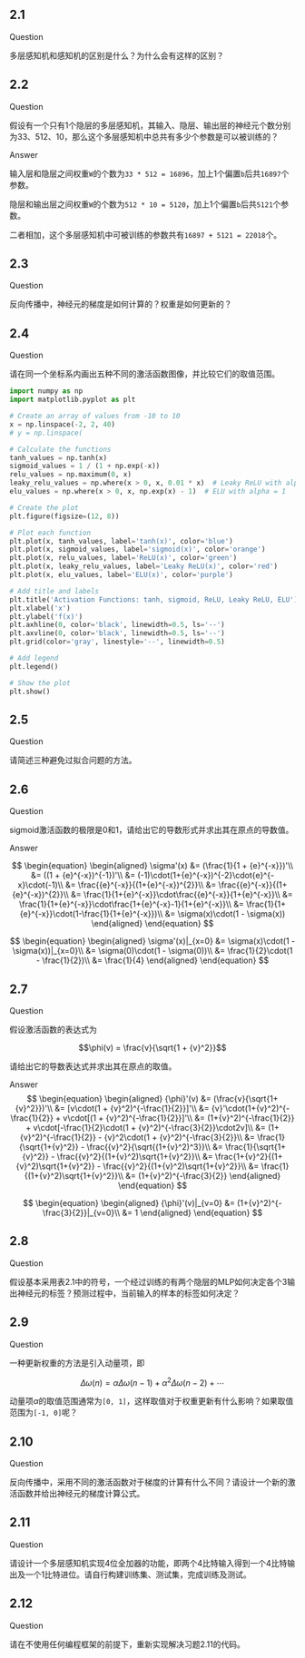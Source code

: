 ## 2.1 

Question

多层感知机和感知机的区别是什么？为什么会有这样的区别？

## 2.2 

Question

假设有一个只有1个隐层的多层感知机，其输入、隐层、输出层的神经元个数分别为33、512、10，那么这个多层感知机中总共有多少个参数是可以被训练的？

Answer

输入层和隐层之间权重`W`的个数为`33 * 512 = 16896`，加上1个偏置`b`后共`16897`个参数。

隐层和输出层之间权重`W`的个数为`512 * 10 = 5120`，加上1个偏置`b`后共`5121`个参数。

二者相加，这个多层感知机中可被训练的参数共有`16897 + 5121 = 22018`个。

## 2.3

Question

反向传播中，神经元的梯度是如何计算的？权重是如何更新的？

## 2.4

Question

请在同一个坐标系内画出五种不同的激活函数图像，并比较它们的取值范围。

```python
import numpy as np
import matplotlib.pyplot as plt

# Create an array of values from -10 to 10
x = np.linspace(-2, 2, 40)
# y = np.linspace(

# Calculate the functions
tanh_values = np.tanh(x)
sigmoid_values = 1 / (1 + np.exp(-x))
relu_values = np.maximum(0, x)
leaky_relu_values = np.where(x > 0, x, 0.01 * x)  # Leaky ReLU with alpha = 0.01
elu_values = np.where(x > 0, x, np.exp(x) - 1)  # ELU with alpha = 1

# Create the plot
plt.figure(figsize=(12, 8))

# Plot each function
plt.plot(x, tanh_values, label='tanh(x)', color='blue')
plt.plot(x, sigmoid_values, label='sigmoid(x)', color='orange')
plt.plot(x, relu_values, label='ReLU(x)', color='green')
plt.plot(x, leaky_relu_values, label='Leaky ReLU(x)', color='red')
plt.plot(x, elu_values, label='ELU(x)', color='purple')

# Add title and labels
plt.title('Activation Functions: tanh, sigmoid, ReLU, Leaky ReLU, ELU')
plt.xlabel('x')
plt.ylabel('f(x)')
plt.axhline(0, color='black', linewidth=0.5, ls='--')
plt.axvline(0, color='black', linewidth=0.5, ls='--')
plt.grid(color='gray', linestyle='--', linewidth=0.5)

# Add legend
plt.legend()

# Show the plot
plt.show()
```

## 2.5

Question

请简述三种避免过拟合问题的方法。

## 2.6

Question

sigmoid激活函数的极限是0和1，请给出它的导数形式并求出其在原点的导数值。

Answer

$$
\begin{equation}
\begin{aligned}
\sigma'(x) &= (\frac{1}{1 + {e}^{-x}})'\\
&= ((1 + {e}^{-x})^{-1})'\\
&= (-1)\cdot(1+{e}^{-x})^{-2}\cdot{e}^{-x}\cdot(-1)\\
&= \frac{{e}^{-x}}{(1+{e}^{-x})^{2}}\\
&= \frac{{e}^{-x}}{(1+{e}^{-x})^{2}}\\
&= \frac{1}{1+{e}^{-x}}\cdot\frac{{e}^{-x}}{1+{e}^{-x}}\\
&= \frac{1}{1+{e}^{-x}}\cdot\frac{1+{e}^{-x}-1}{1+{e}^{-x}}\\
&= \frac{1}{1+{e}^{-x}}\cdot(1-\frac{1}{1+{e}^{-x}})\\
&= \sigma(x)\cdot(1 - \sigma(x))
\end{aligned}
\end{equation}
$$

$$
\begin{equation}
\begin{aligned}
\sigma'(x)|_{x=0} &= \sigma(x)\cdot(1 - \sigma(x))|_{x=0}\\
&= \sigma(0)\cdot(1 - \sigma(0))\\
&= \frac{1}{2}\cdot(1 - \frac{1}{2})\\
&= \frac{1}{4}
\end{aligned}
\end{equation}
$$


## 2.7

Question

假设激活函数的表达式为

$$\phi(v) = \frac{v}{\sqrt{1 + {v}^2}}$$

请给出它的导数表达式并求出其在原点的取值。

Answer
$$
\begin{equation}
\begin{aligned}
{\phi}'(v) &= (\frac{v}{\sqrt{1+{v}^2}})'\\
&= [v\cdot(1 + {v}^2)^{-\frac{1}{2}}]'\\
&= {v}'\cdot(1+{v}^2)^{-\frac{1}{2}} + v\cdot[(1 + {v}^2)^{-\frac{1}{2}}]'\\
&= (1+{v}^2)^{-\frac{1}{2}} + v\cdot[-\frac{1}{2}\cdot(1 + {v}^2)^{-\frac{3}{2}}\cdot2v]\\
&= (1+{v}^2)^{-\frac{1}{2}} - {v}^2\cdot(1 + {v}^2)^{-\frac{3}{2}}\\
&= \frac{1}{\sqrt{1+{v}^2}} - \frac{{v}^2}{\sqrt{(1+{v}^2)^3}}\\
&= \frac{1}{\sqrt{1+{v}^2}} - \frac{{v}^2}{(1+{v}^2)\sqrt{1+{v}^2}}\\
&= \frac{1+{v}^2}{(1+{v}^2)\sqrt{1+{v}^2}} - \frac{{v}^2}{(1+{v}^2)\sqrt{1+{v}^2}}\\
&= \frac{1}{(1+{v}^2)\sqrt{1+{v}^2}}\\
&= (1+{v}^2)^{-\frac{3}{2}}
\end{aligned}
\end{equation}
$$

$$
\begin{equation}
\begin{aligned}
{\phi}'(v)|_{v=0} &= (1+{v}^2)^{-\frac{3}{2}}|_{v=0}\\
&= 1
\end{aligned}
\end{equation}
$$

## 2.8

Question

假设基本采用表2.1中的符号，一个经过训练的有两个隐层的MLP如何决定各个3输出神经元的标签？预测过程中，当前输入的样本的标签如何决定？

## 2.9

Question

一种更新权重的方法是引入动量项，即

$$\Delta \omega(n) = \alpha \Delta \omega(n - 1) + \alpha^2 \Delta \omega(n - 2) + \cdots$$

动量项$\alpha$的取值范围通常为`[0, 1]`，这样取值对于权重更新有什么影响？如果取值范围为`[-1, 0]`呢？

## 2.10

Question

反向传播中，采用不同的激活函数对于梯度的计算有什么不同？请设计一个新的激活函数并给出神经元的梯度计算公式。

## 2.11

Question

请设计一个多层感知机实现4位全加器的功能，即两个4比特输入得到一个4比特输出及一个1比特进位。请自行构建训练集、测试集，完成训练及测试。

## 2.12

Question

请在不使用任何编程框架的前提下，重新实现解决习题2.11的代码。